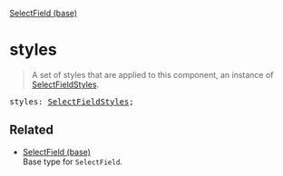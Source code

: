 [SelectField (base)](SelectField_base.md)

# styles

> A set of styles that are applied to this component, an instance of [SelectFieldStyles](SelectFieldStyles.md).

<pre class="docgen_signature">styles: <a href="SelectFieldStyles.md">SelectFieldStyles</a>;</pre>

## Related

- [<!--{ref:type}-->SelectField (base)](SelectField_base.md) \
    Base type for `SelectField`.
